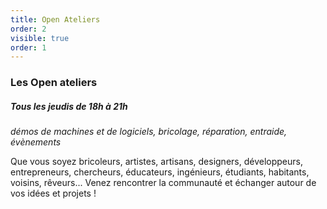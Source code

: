 ```yaml
---
title: Open Ateliers
order: 2
visible: true
order: 1
---
```

### Les Open ateliers 
##### Tous les jeudis de 18h à 21h
*démos de machines et de logiciels, bricolage, réparation, entraide, évènements*

Que vous soyez bricoleurs, artistes, artisans, designers, développeurs, entrepreneurs, chercheurs, éducateurs, ingénieurs, étudiants, habitants, voisins, rêveurs... Venez rencontrer la communauté et échanger autour de vos idées et projets !